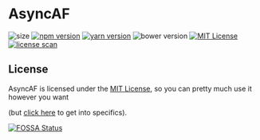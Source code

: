 # AsyncAF

![size](https://img.shields.io/github/languages/code-size/AsyncAF/AsyncAF.svg?style=for-the-badge&label=size&colorB=brightgreen)
[![npm version](https://img.shields.io/npm/v/async-af.svg?style=for-the-badge&colorB=cb3837)](https://www.npmjs.com/package/async-af)
[![yarn version](https://img.shields.io/npm/v/async-af.svg?label=yarn&style=for-the-badge&colorB=2c8ebb)](https://yarnpkg.com/en/package/async-af)
![bower version](https://img.shields.io/bower/v/async-af.svg?style=for-the-badge&colorB=FFCC2F)
[![MIT License](https://img.shields.io/npm/l/async-af.svg?style=for-the-badge&colorB=aaaaaa)](https://github.com/AsyncAF/AsyncAF/blob/master/README.md#license)
[![license scan](https://img.shields.io/badge/license%20scan-passing-brightgreen.svg?style=for-the-badge)](https://app.fossa.io/projects/git%2Bgithub.com%2FAsyncAF%2FAsyncAF/refs/branch/master/)
<!-- ![](https://img.shields.io/github/size/AsyncAF/AsyncAF/AsyncAF.js.svg?style=for-the-badge) -->
<!-- ![](https://img.shields.io/github/languages/code-size/badges/AsyncAf/AsyncAF.svg?style=for-the-badge) -->


## License
AsyncAF is licensed under the [MIT License](https://github.com/AsyncAF/AsyncAF/blob/master/LICENSE), so you can pretty much use it however you want

(but [click here](https://github.com/AsyncAF/AsyncAF/blob/master/LICENSE) to get into specifics).

[![FOSSA Status](https://app.fossa.io/api/projects/git%2Bgithub.com%2FAsyncAF%2FAsyncAF.svg?type=large)](https://app.fossa.io/projects/git%2Bgithub.com%2FAsyncAF%2FAsyncAF/refs/branch/master/)
